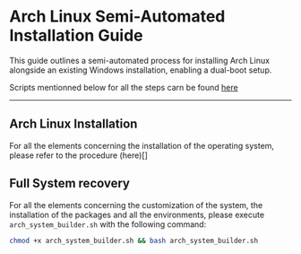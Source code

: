 # Arch Linux Semi-Automated Installation Guide

This guide outlines a semi-automated process for installing Arch Linux alongside an existing Windows installation, enabling a dual-boot setup.

Scripts mentionned below for all the steps carn be found [here](https://github.com/sebgra/.dotfiles/tree/main/os_install)

---

## Arch Linux Installation

For all the elements concerning the installation of the operating system, please refer to the procedure (here)[]

## Full System recovery

For all the elements concerning the customization of the system, the installation of the packages and all the environments, please execute `arch_system_builder.sh` with the following command: 

```bash
chmod +x arch_system_builder.sh && bash arch_system_builder.sh